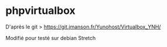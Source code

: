 # phpvirtualbox
D'après le git > https://git.jmanson.fr/Yunohost/Virtualbox_YNH/

Modifié pour testé sur debian Stretch
